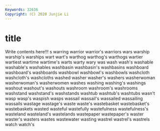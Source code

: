 ```yaml
---
Keywords: 32636
Copyright: (C) 2020 Junjie Li
---
```


# title

Write contents here!!!
s 
warring 
warrior 
warrior's 
warriors
wars 
warship 
warship's 
warships 
wart 
wart's 
warthog 
warthog's 
warthogs 
wartier
wartiest 
wartime 
wartime's 
warts 
warty 
wary 
was 
wash 
wash's 
washable
washable's 
washables 
washbasin 
washbasin's 
washbasins 
washboard 
washboard's 
washboards 
washbowl 
washbowl's
washbowls 
washcloth 
washcloth's 
washcloths 
washed 
washer 
washer's 
washers 
washerwoman 
washerwoman's
washerwomen 
washes 
washing 
washing's 
washings 
washout 
washout's 
washouts 
washroom 
washroom's
washrooms 
washstand 
washstand's 
washstands 
washtub 
washtub's 
washtubs 
wasn't 
wasp 
wasp's
waspish 
wasps 
wassail 
wassail's 
wassailed 
wassailing 
wassails 
wastage 
wastage's 
waste
waste's 
wastebasket 
wastebasket's 
wastebaskets 
wasted 
wasteful 
wastefully 
wastefulness 
wastefulness's 
wasteland
wasteland's 
wastelands 
wastepaper 
wastepaper's 
waster 
waster's 
wasters 
wastes 
wastewater 
wasting
wastrel 
wastrel's 
wastrels 
watch 
watch's 
